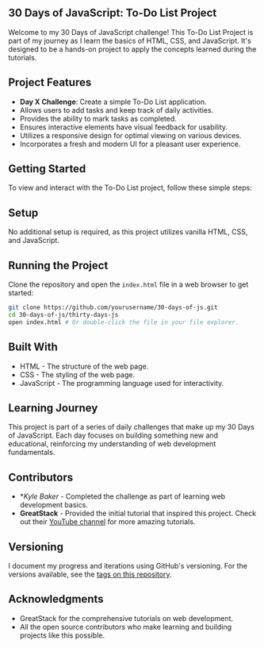 30 Days of JavaScript: To-Do List Project
-----------------------------------------

Welcome to my 30 Days of JavaScript challenge! This To-Do List Project is part of my journey as I learn the basics of HTML, CSS, and JavaScript. It's designed to be a hands-on project to apply the concepts learned during the tutorials.

Project Features
----------------

- **Day X Challenge**: Create a simple To-Do List application.
- Allows users to add tasks and keep track of daily activities.
- Provides the ability to mark tasks as completed.
- Ensures interactive elements have visual feedback for usability.
- Utilizes a responsive design for optimal viewing on various devices.
- Incorporates a fresh and modern UI for a pleasant user experience.

Getting Started
---------------

To view and interact with the To-Do List project, follow these simple steps:

Setup
-----

No additional setup is required, as this project utilizes vanilla HTML, CSS, and JavaScript.

Running the Project
-------------------

Clone the repository and open the `index.html` file in a web browser to get started:

```bash
git clone https://github.com/yourusername/30-days-of-js.git
cd 30-days-of-js/thirty-days-js
open index.html # Or double-click the file in your file explorer.
```

Built With
----------

- HTML - The structure of the web page.
- CSS - The styling of the web page.
- JavaScript - The programming language used for interactivity.

Learning Journey
----------------

This project is part of a series of daily challenges that make up my 30 Days of JavaScript. Each day focuses on building something new and educational, reinforcing my understanding of web development fundamentals.

Contributors
------------

- **Kyle Baker* - Completed the challenge as part of learning web development basics.
- **GreatStack** - Provided the initial tutorial that inspired this project. Check out their [YouTube channel](https://www.youtube.com/greatstack) for more amazing tutorials.

Versioning
----------

I document my progress and iterations using GitHub's versioning. For the versions available, see the [tags on this repository](https://github.com/yourusername/30-days-of-js/tags).

Acknowledgments
---------------

- GreatStack for the comprehensive tutorials on web development.
- All the open source contributors who make learning and building projects like this possible.
